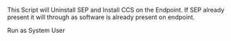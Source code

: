 This Script will Uninstall SEP and Install CCS on the Endpoint. If SEP already present it will through as software is already present on endpoint.

Run as System User
